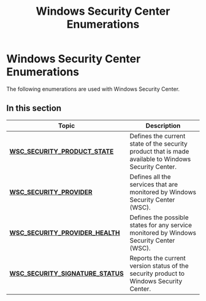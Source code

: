 ﻿---
Description: 'The following enumerations are used with Windows Security Center.'
ms.assetid: 'C5559B22-517B-4FF6-B586-003C1586049D'
title: Windows Security Center Enumerations
---

# Windows Security Center Enumerations

The following enumerations are used with Windows Security Center.

## In this section



| Topic                                                                                | Description                                                                                                      |
|--------------------------------------------------------------------------------------|------------------------------------------------------------------------------------------------------------------|
| [**WSC\_SECURITY\_PRODUCT\_STATE**](wsc-security-product-state.md)<br/>       | Defines the current state of the security product that is made available to Windows Security Center. <br/> |
| [**WSC\_SECURITY\_PROVIDER**](wsc-security-provider.md)<br/>                  | Defines all the services that are monitored by Windows Security Center (WSC).<br/>                         |
| [**WSC\_SECURITY\_PROVIDER\_HEALTH**](wsc-security-provider-health.md)<br/>   | Defines the possible states for any service monitored by Windows Security Center (WSC).<br/>               |
| [**WSC\_SECURITY\_SIGNATURE\_STATUS**](wsc-security-signature-status.md)<br/> | Reports the current version status of the security product to Windows Security Center. <br/>               |



 

 

 




